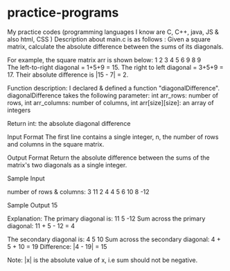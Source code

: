 # practice-programs
My practice codes (programming languages I know are C, C++, java, JS &amp; also html, CSS ) 
Description about main.c is as follows :
Given a square matrix, calculate the absolute difference between the sums of its diagonals.

For example, the square matrix arr is shown below:
1 2 3
4 5 6
9 8 9  
The left-to-right diagonal = 1+5+9 = 15. The right to left diagonal = 3+5+9 = 17. Their absolute difference is |15 - 7| = 2.

Function description:
I declared & defined a function "diagonalDifference".
diagonalDifference takes the following parameter:
int arr_rows: number of rows,
int arr_columns: number of columns, 
int arr[size][size]: an array of integers

Return
int: the absolute diagonal difference

Input Format
The first line contains a single integer, n, the number of rows and columns in the square matrix.

Output Format
Return the absolute difference between the sums of the matrix's two diagonals as a single integer.

Sample Input

number of rows & columns: 3
11  2  4 
 4  5  6 
10  8 -12

Sample Output
15

Explanation:
The primary diagonal is:
11
   5
     -12
Sum across the primary diagonal: 11 + 5 - 12 = 4

The secondary diagonal is:
     4
   5
10
Sum across the secondary diagonal: 4 + 5 + 10 = 19
Difference: |4 - 19| = 15

Note: |x| is the absolute value of x, i.e sum should not be negative.

